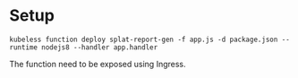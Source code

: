 # Setup

```
kubeless function deploy splat-report-gen -f app.js -d package.json --runtime nodejs8 --handler app.handler
```

The function need to be exposed using Ingress.


